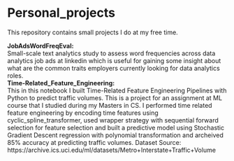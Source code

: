# Personal_projects
<p>This repository contains small projects I do at my free time.</p>
<strong>JobAdsWordFreqEval:</strong> <br />
Small-scale text analytics study to assess word frequencies across data analytics job ads at linkedin which is useful for gaining some insight about what are the common traits employers currently looking for data analytics roles.   <br />
<strong>Time-Related_Feature_Engineering:</strong> <br />
This in this notebook I built Time-Related Feature Engineering Pipelines with Python to predict traffic volumes. This is a project for an assignment at ML course that I studied during my Masters in CS.  I performed time related feature engineering by encoding time features using cyclic_spline_transformer, used wrapper strategy with sequential forward selection for feature selection and built a predictive model using Stochastic Gradient Descent regression with polynomial transformation and archeived 85% accuracy at predicting traffic volumes. Dataset Source: https://archive.ics.uci.edu/ml/datasets/Metro+Interstate+Traffic+Volume
